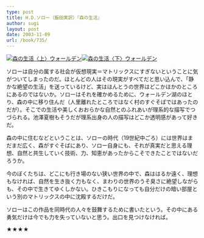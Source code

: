 ```yaml
---
type: post
title: H.D.ソロー（飯田実訳）『森の生活』
author: sugi
layout: post
date: 2003-11-09
url: /book/735/
---
```

<a href="http://www.amazon.co.jp/exec/obidos/ASIN/400323071X/chezsugi-22/ref=nosim/" onclick="_gaq.push(['_trackEvent', 'outbound-article', 'http://www.amazon.co.jp/exec/obidos/ASIN/400323071X/chezsugi-22/ref=nosim/', '']);" name="amazletlink" target="_blank"><img src="http://i2.wp.com/ecx.images-amazon.com/images/I/614WSW72DML.SL160.jpg?w=660" alt="森の生活〈上〉ウォールデン" class="alignleft" data-recalc-dims="1" /></a><a href="http://www.amazon.co.jp/exec/obidos/ASIN/4003230728/chezsugi-22/ref=nosim/" onclick="_gaq.push(['_trackEvent', 'outbound-article', 'http://www.amazon.co.jp/exec/obidos/ASIN/4003230728/chezsugi-22/ref=nosim/', '']);" name="amazletlink" target="_blank"><img src="http://i2.wp.com/ecx.images-amazon.com/images/I/611R5NY3H4L.SL160.jpg?w=660" alt="森の生活〈下〉ウォールデン" class="alignleft" data-recalc-dims="1" /></a>

ソローは自分の属する社会が仮想現実＝マトリックスにすぎないということに気がついてしまったのだ。ほとんどの人はその現実がすべてだと思い込んで、「静かな絶望の生活」を送っているけど、実はほんとうの世界はどこかほかのところにあるのではないか。ソローはそれを確かめるために、ウォールデン湖のほとり、森の中に移り住んだ（人里離れたところではなく村のすぐそばではあったのだが）。そこでの生活や美しくおおらかな自然とのふれあいが理系的な描写でつづられる。池澤夏樹もそうだが理系出身の人の描写はどこか透明感があって好きだ。

森の中に住むなどということは、ソローの時代（19世紀中ごろ）には世界はまだまだ広く、森がすぐそばにあり、ソロー自身にも、それが真実だと思える理想、自然と共生していく技術、力、知恵があったからこそできたことではないだろうか。

今のぼくたちは、どこにも行き場のない狭い世界の中で、森ははるか遠く、理想もなければ、自然を生き抜く力もなく、まわりの世界のうそ臭さに絶望しながらも、その中で生きてゆくしかない。ひきこもりになっても自分だけの暗い部屋という別のマトリックスの中に沈殿するだけだ。

ソローはこの作品を同時代の人々を鼓舞するために書いたという。その中にある勇気だけは今でも力を失っていないと思う。出口を見つけなければ。

★★★★


